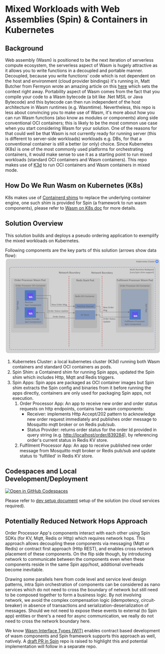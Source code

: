 # Mixed Workloads with Web Assemblies (Spin) & Containers in Kubernetes

## Background

Web assembly (Wasm) is positioned to be the next iteration of serverless compute ecosystem, the serverless aspect of Wasm is hugely attractive as it allows you to write functions in a decoupled and portable manner. Decoupled, because you write functions' code which is not dependent on the host and environment (cloud provider bindings) it's running in, Matt Butcher from Fermyon wrote an amazing article on this [here](https://www.fermyon.com/blog/next-generation-of-serverless-is-happening?utm_content=251765820&utm_medium=social&utm_source=twitter&hss_channel=tw-1444404500437995520) which sets the context right away.
Portability aspect of Wasm comes from the fact that you compile your code to a Wasm bytecode (a bit like .Net MSIL or Java Bytecode) and this bytecode can then run independent of the host architecture in Wasm runtimes (e.g. Wasmtime).
Nevertheless, this repo is less about convincing you to make use of Wasm, it's more about how you can run Wasm functions (also know as modules or components) along side conventional OCI containers; this is likely to be the most common use case when you start considering Wasm for your solution. One of the reasons for that could well be that Wasm is not currently ready for running server (this is different to server-side workloads) workloads e.g. DBs, for that a conventional container is still a better (or only) choice. Since Kubernetes (K8s) is one of the most commonly used platforms for orchestrating containers, it would make sense to use it as a starting point to run mixed workloads (standard OCI containers and Wasm containers). This repo makes use of [K3d](https://k3d.io) to run OCI containers and Wasm containers in mixed mode.

## How Do We Run Wasm on Kubernetes (K8s)

K8s makes use of [Containerd shims](https://github.com/deislabs/containerd-wasm-shims) to replace the underlying container engine, one such shim is provided for Spin (a framework to run wasm components), please refer to [Wasm on K8s doc](docs/wasm-on-k8s.md) for more details.

## Solution Overview

This solution builds and deploys a pseudo ordering application to exemplify the mixed workloads on Kubernetes.

Following components are the key parts of this solution (arrows show data flow):
![Order Processing Solution](images/order-processing.png "Order Processing Solution")

1. Kubernetes Cluster: a local kubernetes cluster (K3d) running both Wasm containers and standard OCI containers as pods.
2. Spin Shim: a Containerd shim for running Spin apps, updated the Spin shim which includes Http, Mqtt and Redis triggers.
3. Spin Apps:
   Spin apps are packaged as OCI container images but Spin shim extracts the Spin config and binaries from it before running the apps directly, containers are only used for packaging Spin apps, not execution.
    1. Order Processor App:
       An app to receive new order and order status requests on http endpoints, contains two wasm components:
       * Receiver: implements Http Accept/202 pattern to acknowledge new order request immediately and publishes order message to Mosquitto mqtt broker or on Redis pub/sub.
       * Status Provider: returns order status for the order Id provided in query string (e.g. <http://localhost/order/839284>), by referencing order's current status in Redis KV store.
    2. Fulfilment Processor App:
       An app to receive published new order message from Mosquitto mqtt broker or Redis pub/sub and update status to 'fulfilled' in Redis KV store.

## Codespaces and Local Development/Deployment

[![Open in GitHub Codespaces](https://github.com/codespaces/badge.svg)](https://codespaces.new/suneetnangia/wasm-orchestration-with-spin)

Please refer to [dev setup document](docs/dev.md) setup of the solution (no cloud services required).

## Potentially Reduced Network Hops Approach

Order Processor App's components interact with each other using Spin SDKs (for KV, Mqtt, Redis or Http) which requires network hops. This approach allows decoupling these components via messaging (Mqtt or Redis) or contract first approach (Http REST), and enables cross network placement of these components. On the flip side though, by introducing network to communicate between the components even when these components reside in the same Spin app/host, additional overheads become inevitable.

Drawing some parallels here from code level and service level design patterns, intra Spin orchestration of components can be considered as nano services which do not need to cross the boundary of network but still need to be composed together to form a business logic. By not involving network, we avoid the complex compensation logic (idempotency, circuit-breaker) in absence of transactions and serialization-deserialization of messages. Should we not need to expose these events to external (to Spin app) entities or there's a need for async communication, we really do not need to cross the network boundary here.

We know [Wasm Interface Types (WIT)](https://github.com/WebAssembly/component-model/blob/main/design/mvp/WIT.md) enables contract based development of wasm components and Spin framework supports this approach as well, natively. A [draft PR in Spin](https://github.com/fermyon/spin/pull/1536) repo is raised to highlight this and potential implementation will follow in a separate repo.
